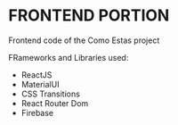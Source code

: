 <h1>FRONTEND PORTION</h1>

<p>Frontend code of the Como Estas project</p>
<p>FRameworks and Libraries used: </p>
<ul>
    <li>ReactJS</li>
    <li>MaterialUI</li>
    <li>CSS Transitions</li>
    <li>React Router Dom</li>
    <li>Firebase</li>
</ul>
